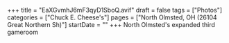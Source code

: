 +++
title = "EaXGvmhJ6mF3qyD1SboQ.avif"
draft = false
tags = ["Photos"]
categories = ["Chuck E. Cheese's"]
pages = ["North Olmsted, OH (26104 Great Northern Sh)"]
startDate = ""
+++
North Olmsted's expanded third gameroom
